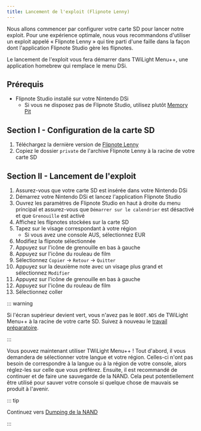 ```yaml
---
title: Lancement de l'exploit (Flipnote Lenny)
---
```


Nous allons commencer par configurer votre carte SD pour lancer notre exploit. Pour une expérience optimale, nous vous recommandons d'utiliser un exploit appelé « Flipnote Lenny » qui tire parti d'une faille dans la façon dont l'application Flipnote Studio gère les flipnotes.

Le lancement de l'exploit vous fera démarrer dans TWiLight Menu++, une application homebrew qui remplace le menu DSi.


## Prérequis

- Flipnote Studio installé sur votre Nintendo DSi
   - Si vous ne disposez pas de Flipnote Studio, utilisez plutôt [Memory Pit](launching-the-exploit.html)


## Section I - Configuration de la carte SD

1. Téléchargez la dernière version de [Flipnote Lenny](https://davejmurphy.com/%CD%A1-%CD%9C%CA%96-%CD%A1/)
1. Copiez le dossier `private` de l'archive Flipnote Lenny à la racine de votre carte SD


## Section II - Lancement de l'exploit

1. Assurez-vous que votre carte SD est insérée dans votre Nintendo DSi
1. Démarrez votre Nintendo DSi et lancez l'application Flipnote Studio
1. Ouvrez les paramètres de Flipnote Studio en haut à droite du menu principal et assurez-vous que `Démarrer sur le calendrier` est désactivé et que `Grenouille` est activé
1. Affichez les flipnotes stockées sur la carte SD
1. Tapez sur le visage correspondant à votre région
   - Si vous avez une console AUS, sélectionnez EUR
1. Modifiez la flipnote sélectionnée
1. Appuyez sur l'icône de grenouille en bas à gauche
1. Appuyez sur l'icône du rouleau de film
1. Sélectionnez `Copier` -> `Retour` -> `Quitter`
1. Appuyez sur la deuxième note avec un visage plus grand et sélectionnez `Modifier`
1. Appuyez sur l'icône de grenouille en bas à gauche
1. Appuyez sur l'icône du rouleau de film
1. Sélectionnez coller

::: warning

Si l'écran supérieur devient vert, vous n'avez pas le `BOOT.NDS` de TWiLight Menu++ à la racine de votre carte SD. Suivez à nouveau le [travail préparatoire](get-started.html#section-i-prep-work).

:::

Vous pouvez maintenant utiliser TWiLight Menu++ ! Tout d'abord, il vous demandera de sélectionner votre langue et votre région. Celles-ci n'ont pas besoin de correspondre à la langue ou à la région de votre console, alors réglez-les sur celle que vous préférez. Ensuite, il est recommandé de continuer et de faire une sauvegarde de la NAND. Cela peut potentiellement être utilisé pour sauver votre console si quelque chose de mauvais se produit à l'avenir.

::: tip

Continuez vers [Dumping de la NAND](dumping-nand.html)

:::
